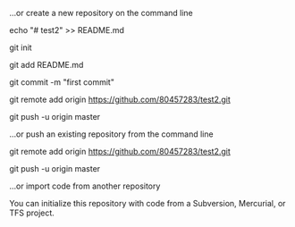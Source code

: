…or create a new repository on the command line

echo "# test2" >> README.md

git init

git add README.md

git commit -m "first commit"

git remote add origin https://github.com/80457283/test2.git

git push -u origin master

…or push an existing repository from the command line


git remote add origin https://github.com/80457283/test2.git

git push -u origin master

…or import code from another repository

You can initialize this repository with code from a Subversion, Mercurial, or TFS project.